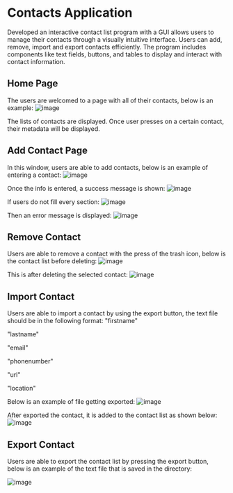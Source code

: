 # Contacts Application
Developed an interactive contact list program with a GUI allows users to manage their contacts through a visually intuitive interface. Users can add, remove, import and export contacts efficiently. The program includes components like text fields, buttons, and tables to display and interact with contact information.
## Home Page
The users are welcomed to a page with all of their contacts, below is an example:
![image](https://github.com/raaedmunshi/project_repo/assets/124057630/356ee778-cf35-4039-8cc2-7ed98cabeae7)

The lists of contacts are displayed. Once user presses on a certain contact, their metadata will be displayed.
## Add Contact Page
In this window, users are able to add contacts, below is an example of entering a contact:
![image](https://github.com/raaedmunshi/project_repo/assets/124057630/aa8dd909-b923-4501-b8e7-f861767b82da)

Once the info is entered, a success message is shown:
![image](https://github.com/raaedmunshi/project_repo/assets/124057630/4f9f65eb-c77b-4196-8368-90ec41e1eeec)

If users do not fill every section:
![image](https://github.com/raaedmunshi/project_repo/assets/124057630/b920f57d-106c-42a4-9f5a-750f6c273f61)

Then an error message is displayed:
![image](https://github.com/raaedmunshi/project_repo/assets/124057630/b674786e-57c8-4c87-9c73-631e98e15659)
## Remove Contact
Users are able to remove a contact with the press of the trash icon, below is the contact list before deleting:
![image](https://github.com/raaedmunshi/project_repo/assets/124057630/936bdbda-438c-4b19-9ec3-cceab7a33184)

This is after deleting the selected contact:
![image](https://github.com/raaedmunshi/project_repo/assets/124057630/5fc1543f-7c2e-466d-a9ba-68e9b039a76c)


## Import Contact
Users are able to import a contact by using the export button, the text file should be in the following format:
"firstname"

"lastname"

"email"

"phonenumber"

"url"

"location"

Below is an example of file getting exported:
![image](https://github.com/raaedmunshi/project_repo/assets/124057630/d4dc0be4-3577-4a83-936a-edc0ac9a8341)

After exported the contact, it is added to the contact list as shown below:
![image](https://github.com/raaedmunshi/project_repo/assets/124057630/fe1d31da-1bfc-4f22-9fa9-95b574a2c8ff)

## Export Contact
Users are able to export the contact list by pressing the export button, below is an example of the text file that is saved in the directory:

![image](https://github.com/raaedmunshi/project_repo/assets/124057630/6f77f759-2889-4404-9411-3454b07bde9d)

